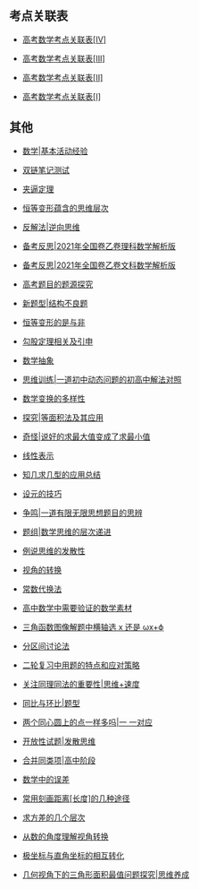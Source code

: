 
## 考点关联表

* [高考数学考点关联表[Ⅳ]](https://www.cnblogs.com/wanghai0666/p/14747322.html)

* [高考数学考点关联表[Ⅲ]](https://www.cnblogs.com/wanghai0666/p/14747214.html)

* [高考数学考点关联表[Ⅱ]](https://www.cnblogs.com/wanghai0666/p/14745507.html)

* [高考数学考点关联表[Ⅰ]](https://www.cnblogs.com/wanghai0666/p/14744855.html)

##  其他

* [数学|基本活动经验](https://www.cnblogs.com/wanghai0666/p/15188678.html)

* [双链笔记测试](https://www.cnblogs.com/wanghai0666/p/15180542.html)

* [夹逼定理](https://www.cnblogs.com/wanghai0666/p/15175311.html)

* [恒等变形蕴含的思维层次](https://www.cnblogs.com/wanghai0666/p/14688641.html)

* [反解法|逆向思维](https://www.cnblogs.com/wanghai0666/p/14600109.html)

* [备考反思|2021年全国卷乙卷理科数学解析版](https://www.cnblogs.com/wanghai0666/p/14879787.html)

* [备考反思|2021年全国卷乙卷文科数学解析版](https://www.cnblogs.com/wanghai0666/p/14877596.html)

* [高考题目的题源探究](https://www.cnblogs.com/wanghai0666/p/14545467.html)

* [新题型|结构不良题](https://www.cnblogs.com/wanghai0666/p/14415075.html)

* [恒等变形的是与非](https://www.cnblogs.com/wanghai0666/p/14365925.html)

* [勾股定理相关及引申](https://www.cnblogs.com/wanghai0666/p/14329269.html)

* [数学抽象](https://www.cnblogs.com/wanghai0666/p/14420299.html)

* [思维训练|一道初中动态问题的初高中解法对照](https://www.cnblogs.com/wanghai0666/p/14179341.html)

* [数学变换的多样性](https://www.cnblogs.com/wanghai0666/p/14055532.html)

* [探究|等面积法及其应用](https://www.cnblogs.com/wanghai0666/p/13398459.html)	

* [奇怪|说好的求最大值变成了求最小值](https://www.cnblogs.com/wanghai0666/p/13253416.html)	

* [线性表示](https://www.cnblogs.com/wanghai0666/p/13217645.html)	

* [知几求几型的应用总结](https://www.cnblogs.com/wanghai0666/p/13045597.html)	

* [设元的技巧](https://www.cnblogs.com/wanghai0666/p/13788404.html)	

* [争鸣|一道有限无限思想题目的思辨](https://www.cnblogs.com/wanghai0666/p/13039908.html)	

* [题组|数学思维的层次递进](https://www.cnblogs.com/wanghai0666/p/12989251.html)	

* [例说思维的发散性](https://www.cnblogs.com/wanghai0666/p/12971994.html)	

* [视角的转换](https://www.cnblogs.com/wanghai0666/p/12905783.html)	

* [常数代换法](https://www.cnblogs.com/wanghai0666/p/12637470.html)	

* [高中数学中需要验证的数学素材](https://www.cnblogs.com/wanghai0666/p/16184699.html)

* [三角函数图像解题中横轴选 x 还是 ωx+ϕ](https://www.cnblogs.com/wanghai0666/p/16217577.html)

* [分区间讨论法](https://www.cnblogs.com/wanghai0666/p/16184690.html)

* [二轮复习中用题的特点和应对策略](https://www.cnblogs.com/wanghai0666/p/16082844.html)

* [关注同理同法的重要性|思维+速度](https://www.cnblogs.com/wanghai0666/p/16076321.html)

* [同比与环比|题型](https://www.cnblogs.com/wanghai0666/p/16070106.html)

* [两个同心圆上的点一样多吗|一 一对应](https://www.cnblogs.com/wanghai0666/p/15585511.html)

* [开放性试题|发散思维](https://www.cnblogs.com/wanghai0666/p/16039516.html)

* [合并同类项|高中阶段](https://www.cnblogs.com/wanghai0666/p/16009099.html)

* [数学中的误差](https://www.cnblogs.com/wanghai0666/p/15979876.html)

* [常用刻画距离[长度]的几种途径](https://www.cnblogs.com/wanghai0666/p/15786820.html)

* [求方差的几个层次](https://www.cnblogs.com/wanghai0666/p/15829325.html)

* [从数的角度理解视角转换](https://www.cnblogs.com/wanghai0666/p/15769835.html)

* [极坐标与直角坐标的相互转化](https://www.cnblogs.com/wanghai0666/p/15629219.html)

* [几何视角下的三角形面积最值问题探究|思维养成](https://www.cnblogs.com/wanghai0666/p/15593798.html)
